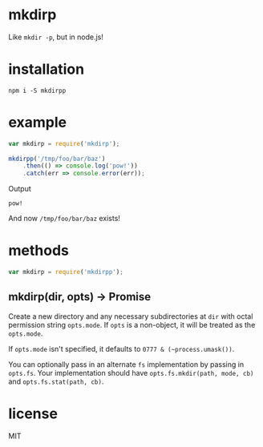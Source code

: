 # mkdirp

Like `mkdir -p`, but in node.js!

# installation

`npm i -S mkdirpp`

# example

```js
var mkdirp = require('mkdirp');
    
mkdirpp('/tmp/foo/bar/baz')
    .then(() => console.log('pow!'))
    .catch(err => console.error(err));
```

Output

```
pow!
```

And now `/tmp/foo/bar/baz` exists!

# methods

```js
var mkdirp = require('mkdirpp');
```

## mkdirp(dir, opts) -> Promise

Create a new directory and any necessary subdirectories at `dir` with octal
permission string `opts.mode`. If `opts` is a non-object, it will be treated as
the `opts.mode`.

If `opts.mode` isn't specified, it defaults to `0777 & (~process.umask())`.

You can optionally pass in an alternate `fs` implementation by passing in
`opts.fs`. Your implementation should have `opts.fs.mkdir(path, mode, cb)` and
`opts.fs.stat(path, cb)`.

# license

MIT
